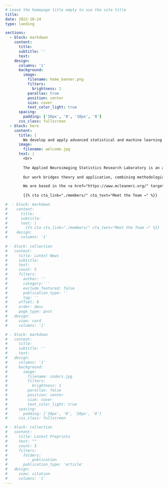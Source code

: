 ```yaml
---
# Leave the homepage title empty to use the site title
title:
date: 2022-10-24
type: landing

sections:
  - block: markdown
    content:
      title:
      subtitle: ''
      text:
    design:
      columns: '1'
      background:
        image: 
          filename: home_banner.png
          filters:
            brightness: 1
          parallax: true
          position: center
          size: cover
          text_color_light: true
      spacing:
        padding: ['10px', '0', '10px', '0']
      css_class: fullscreen
  - block: hero
    content:
      title: |
        We develop and apply advanced statistical and machine learning methods to improve neuroimaging analysis and enhance our understanding of brain function in health and disease.
      image:
        filename: welcome.jpg
      text: |
        <br>
        
        The Applied Neuroimaging Statistics Research Laboratory is an academic research group dedicated to improving statistical methodologies for analyzing functional magnetic resonance imaging (fMRI) data. Our research spans multiple domains, including the development of novel computational tools for studying the brain's structural and functional connectome. We leverage state-of-the-art techniques such as multi-modal data fusion and machine learning to address fundamental questions in neuroimaging and to enhance our understanding of neurological and psychiatric disorders. 
        
        Our work bridges theory and application, combining methodological innovation with empirical investigations in neuroimaging. By integrating advanced statistical approaches with neurobiological data, we aim to refine how we study brain networks, mental illness, and cognitive function.

        We are based in the <a href="https://www.mcleanmri.org/" target="_blank">McLean Imaging Center</a> at McLean Hospital & the <a href="https://psych.hms.harvard.edu/" target="_blank">Department of Psychiatry</a> at Harvard Medical School. 
        
        {{% cta cta_link="./members/" cta_text="Meet the Team →" %}}

#  - block: markdown
#    content:
#      title:
#      subtitle:
#      text: |
#        {{% cta cta_link="./members/" cta_text="Meet the Team →" %}}
#    design:
#      columns: '1'
    
# - block: collection
#   content:
#     title: Latest News
#     subtitle:
#     text:
#     count: 5
#     filters:
#       author: ''
#       category: ''
#       exclude_featured: false
#       publication_type: ''
#       tag: ''
#     offset: 0
#     order: desc
#     page_type: post
#   design:
#     view: card
#     columns: '1'

# - block: markdown
#   content:
#     title:
#     subtitle: ''
#     text:
#   design:
#     columns: '1'
#     background:
#       image: 
#         filename: coders.jpg
#         filters:
#           brightness: 1
#         parallax: false
#         position: center
#         size: cover
#         text_color_light: true
#     spacing:
#       padding: ['20px', '0', '20px', '0']
#     css_class: fullscreen

# - block: collection
#   content:
#     title: Latest Preprints
#     text: ""
#     count: 5
#     filters:
#       folders:
#         - publication
#       publication_type: 'article'
#   design:
#     view: citation
#     columns: '1'
---
```

